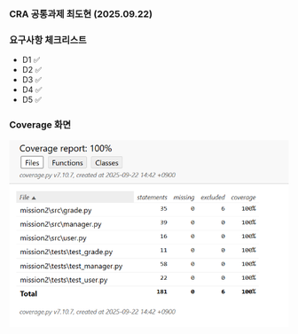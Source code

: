 ### CRA 공통과제 최도현 (2025.09.22)



### 요구사항 체크리스트
- D1 ✅
- D2 ✅
- D3 ✅
- D4 ✅
- D5 ✅

### Coverage 화면
![테스트 스크린샷](./mission2/code_coverage.png)